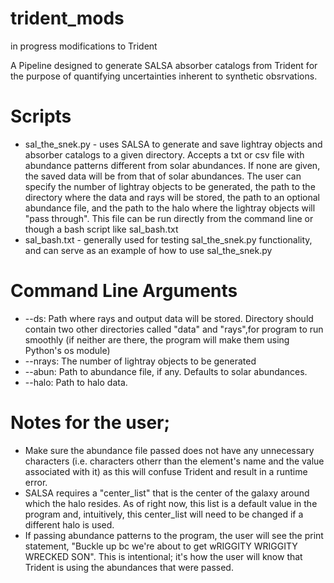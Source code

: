 # trident_mods
in progress modifications to Trident

A Pipeline designed to generate SALSA absorber catalogs from Trident for the purpose of quantifying uncertainties inherent to synthetic obsrvations. 

# Scripts
* sal_the_snek.py - uses SALSA to generate and save lightray objects and absorber catalogs to a given directory. Accepts a txt or csv file with abundance patterns different from solar abundances. If none are given, the saved data will be from that of solar abundances. The user can specify the number of lightray objects to be generated, the path to the directory where the data and rays will be stored, the path to an optional abundance file, and the path to the halo where the lightray objects will "pass through". This file can be run directly from the command line or though a bash script like sal_bash.txt
* sal_bash.txt - generally used for testing sal_the_snek.py functionality, and can serve as an example of how to use sal_the_snek.py

# Command Line Arguments
* --ds: Path where rays and output data will be stored. Directory should contain two other directories called "data" and "rays",for program to run smoothly (if neither are there, the program will make them using Python's os module)
* --nrays: The number of lightray objects to be generated
* --abun: Path to abundance file, if any. Defaults to solar abundances.
* --halo: Path to halo data.

# Notes for the user;
* Make sure the abundance file passed does not have any unnecessary characters (i.e. characters otherr than the element's name and the value associated with it) as this will confuse Trident and result in a runtime error.
* SALSA requires a "center_list" that is the center of the galaxy around which the halo resides. As of right now, this list is a default value in the program and, intuitively, this center_list will need to be changed if a different halo is used. 
* If passing abundance patterns to the program, the user will see the print statement, "Buckle up bc we're about to get wRIGGITY WRIGGITY WRECKED SON". This is intentional; it's how the user will know that Trident is using the abundances that were passed. 
